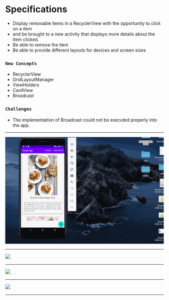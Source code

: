 # Specifications
<ul>
  
  <li>Display removable items in a RecyclerView with the opportunity to click on a item</li>
  <li>and be brought to a new activity that displays more details about the item clicked.</li>
  <li>Be able to remove the item</li>
  <li>Be able to provide different layouts for devices and screen sizes</li>
  
 </ul>
 
### `New Concepts`
<ul>
  <li>RecyclerView</li>
  <li>GridLayoutManager</li>
  <li>ViewHolders</li>
  <li>CardView</li>
  <li>Broadcast</li>
 </ul>

 
 ### `Challenges`
 <ul>
  <li>The implementation of Broadcast could not be executed properly into the app.</li>
 </ul>


---

![](foodie.gif)

---

![](foodie1.gif)

---

![](foodie2.gif)

---

![](foodie3.gif)

---
